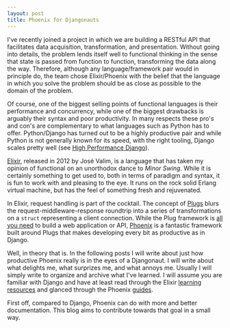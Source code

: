 ```yaml
---
layout: post
title: Phoenix for Djangonauts
---
```


I've recently joined a project in which we are building a RESTful
API that facilitates data acquisition, transformation, and presentation. Without
going into details, the problem lends itself well to functional thinking in the sense that state
is passed from function to function, transforming the data along the way.
Therefore, although any language/framework pair would in principle do, the team chose
Elixir/Phoenix with the belief that the language in which you solve the problem should be as close as possible to the domain of the problem.

Of course, one of the biggest selling points of functional languages is their
performance and concurrency, while one of the biggest drawbacks is arguably their
syntax and poor productivity. In many respects these pro's and con's are complementary
to what languages such as Python has to offer. Python/Django has turned out to
be a highly productive pair and while Python is not generally known for its
speed, with the right tooling, Django scales pretty well (see
[High Performance Django](https://highperformancedjango.com/)).

[Elixir](http://elixir-lang.org/), released in 2012 by José Valim, is a language that has taken my opinion of functional on an unorthodox dance to
*Minor Swing*. While it is certainly something to get
used to, both in terms of paradigm and syntax, it is fun to work with and pleasing to the eye. It runs on the rock solid Erlang virtual machine, but has the feel of something fresh and rejuvenated.

In Elixir, request handling is part of the cocktail. The concept of [Plugs](https://hexdocs.pm/plug/Plug.Conn.html) blurs the request-middleware-response roundtrip into a series of transformations on a `struct` representing a client connection. While the Plug framework is [all you need](https://codewords.recurse.com/issues/five/building-a-web-framework-from-scratch-in-elixir) to build a web application or API, [Phoenix](http://www.phoenixframework.org/) is a fantastic framework built around Plugs that makes developing every bit as productive as in Django.

Well, in theory that is. In the following posts I will write about just how productive Phoenix really is in the eyes of a Djangonaut. I will write about what delights me, what surprizes me, and what annoys me. Usually I will simply write to organize and archive what I've learned. I will assume you are familiar with Django and have at least read through the Elixir [learning resources](http://elixir-lang.org/learning.html) and glanced through the Phoenix [guides](http://www.phoenixframework.org/docs/overview).

First off, compared to Django, Phoenix can do with more and better documentation. This blog aims to contribute towards that goal in a small way.
